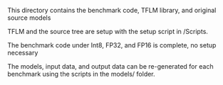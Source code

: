 This directory contains the benchmark code, TFLM library, and original source models

TFLM and the source tree are setup with the setup script in /Scripts.

The benchmark code under Int8, FP32, and FP16 is complete, no setup necessary

The models, input data, and output data can be re-generated for each benchmark using the scripts in the models/ folder.
